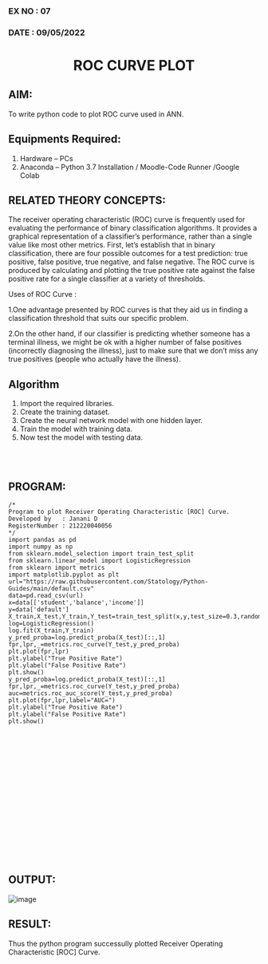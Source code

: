 ### EX NO : 07
### DATE  : 09/05/2022
# <p align="center"> ROC CURVE PLOT </p>
## AIM:
   To write python code to plot ROC curve used in ANN.
## Equipments Required:
1. Hardware – PCs
2. Anaconda – Python 3.7 Installation / Moodle-Code Runner /Google Colab

## RELATED THEORY CONCEPTS:
The receiver operating characteristic (ROC) curve is frequently used for evaluating the performance of binary classification algorithms. It provides a graphical representation of a classifier’s performance, rather than a single value like most other metrics. First, let’s establish that in binary classification, there are four possible outcomes for a test prediction: true positive, false positive, true negative, and false negative. The ROC curve is produced by calculating and plotting the true positive rate against the false positive rate for a single classifier at a variety of thresholds.

Uses of ROC Curve :

1.One advantage presented by ROC curves is that they aid us in finding a classification threshold that suits our specific problem.

2.On the other hand, if our classifier is predicting whether someone has a terminal illness, we might be ok with a higher number of false positives (incorrectly diagnosing the illness), just to make sure that we don’t miss any true positives (people who actually have the illness).

## Algorithm
1. Import the required libraries.
2. Create the training dataset.
3. Create the neural network model with one hidden layer.
4. Train the model with training data.
5. Now test the model with testing data.

<br>
<br>

## PROGRAM:
```
/*
Program to plot Receiver Operating Characteristic [ROC] Curve.
Developed by   : Janani D
RegisterNumber : 212220040056
*/
import pandas as pd
import numpy as np
from sklearn.model_selection import train_test_split
from sklearn.linear_model import LogisticRegression
from sklearn import metrics
import matplotlib.pyplot as plt
url="https://raw.githubusercontent.com/Statology/Python-Guides/main/default.csv"
data=pd.read_csv(url)
x=data[['student','balance','income']]
y=data['default']
X_train,X_test,Y_train,Y_test=train_test_split(x,y,test_size=0.3,random_state=0)
log=LogisticRegression()
log.fit(X_train,Y_train)
y_pred_proba=log.predict_proba(X_test)[::,1]
fpr,lpr,_=metrics.roc_curve(Y_test,y_pred_proba)
plt.plot(fpr,lpr)
plt.ylabel("True Positive Rate")
plt.ylabel("False Positive Rate")
plt.show()
y_pred_proba=log.predict_proba(X_test)[::,1]
fpr,lpr,_=metrics.roc_curve(Y_test,y_pred_proba)
auc=metrics.roc_auc_score(Y_test,y_pred_proba)
plt.plot(fpr,lpr,label="AUC=")
plt.ylabel("True Positive Rate")
plt.ylabel("False Positive Rate")
plt.show()
```

<br>
<br>
<br>
<br>
<br>
<br>
<br>
<br>
<br>
<br>
<br>
<br>
<br>
<br>
<br>

## OUTPUT:
![image](https://user-images.githubusercontent.com/86832944/169463144-41edfc85-d30f-414e-aa8c-1c0574c70d3f.png)


## RESULT:
Thus the python program successully plotted Receiver Operating Characteristic [ROC] Curve.
